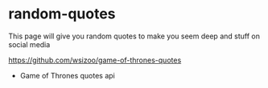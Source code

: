 # random-quotes
This page will give you random quotes to make you seem deep and stuff on social media

https://github.com/wsizoo/game-of-thrones-quotes
 - Game of Thrones quotes api